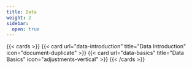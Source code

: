 ```yaml
---
title: Data
weight: 2
sidebar:
  open: true
---
```


{{< cards >}}
  {{< card url="data-introduction" title="Data Introduction" icon="document-duplicate" >}}
  {{< card url="data-basics" title="Data Basics" icon="adjustments-vertical" >}}
{{< /cards >}}
